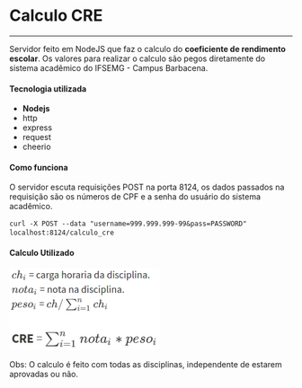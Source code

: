 # Calculo CRE
---
Servidor feito em NodeJS que faz o calculo do **coeficiente de rendimento escolar**. Os valores para realizar o calculo são pegos diretamente do sistema acadêmico do IFSEMG - Campus Barbacena.

#### Tecnologia utilizada
- **Nodejs**
 - http
 - express
 - request
 - cheerio

#### Como funciona
O servidor escuta requisições POST na porta 8124, os dados passados na requisição são os números de CPF e a senha do usuário do sistema acadêmico.

```
curl -X POST --data "username=999.999.999-99&pass=PASSWORD" localhost:8124/calculo_cre
```

#### Calculo Utilizado
![Calculo do CRE](/others/calculo.png)

Obs: O calculo é feito com todas as disciplinas, independente de estarem aprovadas ou não.

